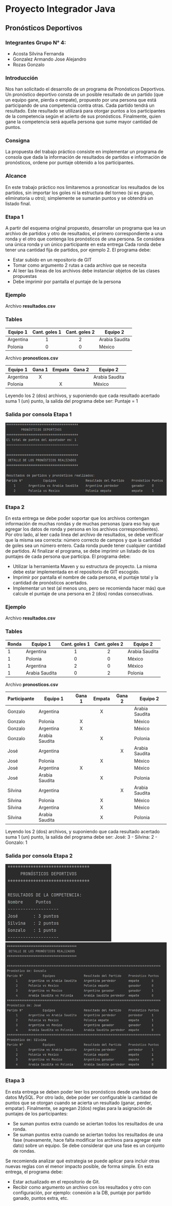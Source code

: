 # Proyecto Integrador Java
## Pronósticos Deportivos
### Integrantes Grupo N° 4: 

- Acosta Silvina Fernanda
- Gonzalez Armando Jose Alejandro
- Rozas Gonzalo

### Introducción
Nos han solicitado el desarrollo de un programa de Pronósticos Deportivos.
Un pronóstico deportivo consta de un posible resultado de un partido (que un equipo gane, pierda o empate), propuesto por una persona que está participando de una competencia contra otras.
Cada partido tendrá un resultado. Este resultado se utilizará para otorgar puntos a los participantes de la competencia según el acierto de sus pronósticos.
Finalmente, quien gane la competencia será aquella persona que sume mayor cantidad de puntos.

### Consigna
La propuesta del trabajo práctico consiste en implementar un programa de consola que dada la información de resultados de partidos e información de pronósticos, ordene por puntaje obtenido a los participantes.

### Alcance
En este trabajo práctico nos limitaremos a pronosticar los resultados de los partidos, sin importar los goles ni la estructura del torneo (si es grupo, eliminatoria u otro); simplemente se sumarán puntos y se obtendrá un listado final.

### Etapa 1
A partir del esquema original propuesto, desarrollar un programa que lea un archivo de partidos y otro de resultados, el primero correspondiente a una ronda y el otro que contenga los pronósticos de una persona. Se considera una única ronda y un único participante en esta entrega
Cada ronda debe tener una cantidad fija de partidos, por ejemplo 2. 
El programa debe:
- Estar subido en un repositorio de GIT
- Tomar como argumento 2 rutas a cada archivo que se necesita
- Al leer las líneas de los archivos debe instanciar objetos de las clases propuestas
- Debe imprimir por pantalla el puntaje de la persona

### Ejemplo

Archivo **resultados.csv**

### Tables
Equipo 1  | Cant. goles 1  |  Cant. goles 2  |  Equipo 2
------------- |:-------------: |:-------------: |------------- |
Argentina  |  1  |	2  |  Arabia Saudita
Polonia  |	0  |  0  |  México

Archivo **pronosticos.csv**

Equipo 1  |	Gana 1  |  Empata  |  Gana 2  |  Equipo 2
------------- |:-------------: |:-------------: |:-------------: |------------- |
Argentina  |  X	 |     |     |  Arabia Saudita
Polonia  |     |  X  |     |  México

Leyendo los 2 (dos) archivos, y suponiendo que cada resultado acertado suma 1 (un) punto, la salida del programa debe ser: Puntaje = 1

### Salida por consola Etapa 1

![Salida por consola 1](img/Salida-Consola-E1-01.JPG)

### Etapa 2
En esta entrega se debe poder soportar que los archivos contengan información de muchas rondas y de muchas personas (para eso hay que agregar los datos de ronda y persona en los archivos correspondientes).
Por otro lado, al leer cada línea del archivo de resultados, se debe verificar que la misma sea correcta: número correcto de campos y que la cantidad de goles sea un número entero. Cada ronda puede tener cualquier cantidad de partidos.
Al finalizar el programa, se debe imprimir un listado de los puntajes de cada persona que participa.
El programa debe:
- Utilizar la herramienta Maven y su estructura de proyecto. La misma debe estar implementada en el repositorio de GIT escogido.
- Imprimir por pantalla el nombre de cada persona, el puntaje total y la cantidad de pronósticos acertados.
- Implementar un test (al menos uno, pero se recomienda hacer más) que calcule el puntaje de una persona en 2 (dos) rondas consecutivas.

### Ejemplo

Archivo **resultados.csv**

### Tables
Ronda |  Equipo 1  | Cant. goles 1  |  Cant. goles 2  |  Equipo 2
------------- |------------- |:-------------: |:-------------: |------------- |
1  |  Argentina  |  1  |	2  |  Arabia Saudita
1  |  Polonia  |	0  |  0  |  México
1  |  Argentina  |	2  |  0  |  México
1  |  Arabia Saudita  |	0  |  2  |  Polonia

Archivo **pronosticos.csv**

Participante |  Equipo 1  |	Gana 1  |  Empata  |  Gana 2  |  Equipo 2
------------- | ------------- |:-------------: |:-------------: |:-------------: |------------- |
Gonzalo  |  Argentina  |  	 |   X  |     |  Arabia Saudita
Gonzalo  |  Polonia  |  X  |    |     |  México
Gonzalo  |  Argentina  |  X  |     |     |  México
Gonzalo |  Arabia Saudita  |     |  X  |     |  Polonia
José  |  Argentina  |     |     |  X  |  Arabia Saudita
José  |  Polonia  |     |  X |    |  México
José  |  Argentina  |  X  |     |     |  México
José  |  Arabia Saudita  |     |  X  |     |  Polonia
Silvina  |  Argentina  |     |     |  X  |  Arabia Saudita
Silvina  |  Polonia  |     |  X |    |  México
Silvina  |  Argentina  |     |  X  |     |  México
Silvina  |  Arabia Saudita  |     |  X  |     |  Polonia


Leyendo los 2 (dos) archivos, y suponiendo que cada resultado acertado suma 1 (un) punto, la salida del programa debe ser:
José: 3 -
Silvina: 2 -
Gonzalo: 1

### Salida por consola Etapa 2

![Salida por consola 1](img/Salida-Consola-E2-01.JPG)
![Salida por consola 2](img/Salida-Consola-E2-02.JPG)

### Etapa 3
En esta entrega se deben poder leer los pronósticos desde una base de datos MySQL. Por otro lado, debe poder ser configurable la cantidad de puntos que se otorgan cuando se acierta un resultado (ganar, perder, empatar).
Finalmente, se agregan 2(dos) reglas para la asignación de puntajes de los participantes:
- Se suman puntos extra cuando se aciertan todos los resultados de una ronda.
- Se suman puntos extra cuando se aciertan todos los resultados de una fase (nuevamente, hace falta modificar los archivos para agregar este dato) sobre un equipo. Se debe considerar que una fase es un conjunto de rondas.

Se recomienda analizar qué estrategia se puede aplicar para incluir otras nuevas reglas con el menor impacto posible, de forma simple.
En esta entrega, el programa debe:
- Estar actualizado en el repositorio de Git.
- Recibir como argumento un archivo con los resultados y otro con configuración, por ejemplo: conexión a la DB, puntaje por partido ganado, puntos extra, etc.

